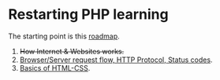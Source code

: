 # Restarting PHP learning 

The starting point is this [roadmap](https://github.com/thecodeholic/php-developer-roadmap).

1. ~~How Internet & Websites works.~~
2. [Browser/Server request flow, HTTP Protocol, Status codes](https://github.com/StPluto/php-learning/blob/main/src/2.%20Browser-Server%20request%20flow%2C%20HTTP%20Protocol%2C%20Status%20codes/index.md).
3. [Basics of HTML-CSS](https://github.com/StPluto/php-learning/blob/main/src/3.%20Basics%20of%20HTML-CSS/index.md).